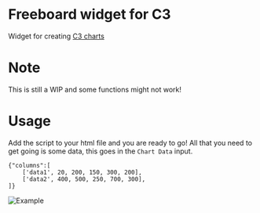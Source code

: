 # Freeboard widget for C3
Widget for creating [C3 charts](http://c3js.org/)

# Note
This is still a WIP and some functions might not work!

# Usage

Add the script to your html file and you are ready to go!
All that you need to get going is some data, this goes in the `Chart Data` input.

	{"columns":[
		['data1', 20, 200, 150, 300, 200],
		['data2', 400, 500, 250, 700, 300],
	]}

![Example](example.png)
